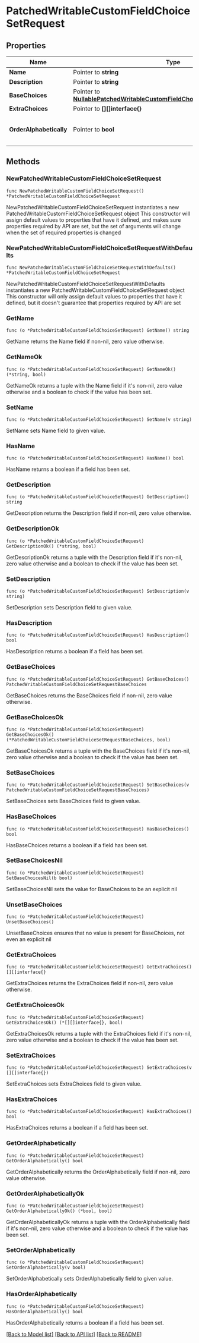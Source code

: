 # PatchedWritableCustomFieldChoiceSetRequest

## Properties

Name | Type | Description | Notes
------------ | ------------- | ------------- | -------------
**Name** | Pointer to **string** |  | [optional] 
**Description** | Pointer to **string** |  | [optional] 
**BaseChoices** | Pointer to [**NullablePatchedWritableCustomFieldChoiceSetRequestBaseChoices**](PatchedWritableCustomFieldChoiceSetRequestBaseChoices.md) |  | [optional] 
**ExtraChoices** | Pointer to **[][]interface{}** |  | [optional] 
**OrderAlphabetically** | Pointer to **bool** | Choices are automatically ordered alphabetically | [optional] 

## Methods

### NewPatchedWritableCustomFieldChoiceSetRequest

`func NewPatchedWritableCustomFieldChoiceSetRequest() *PatchedWritableCustomFieldChoiceSetRequest`

NewPatchedWritableCustomFieldChoiceSetRequest instantiates a new PatchedWritableCustomFieldChoiceSetRequest object
This constructor will assign default values to properties that have it defined,
and makes sure properties required by API are set, but the set of arguments
will change when the set of required properties is changed

### NewPatchedWritableCustomFieldChoiceSetRequestWithDefaults

`func NewPatchedWritableCustomFieldChoiceSetRequestWithDefaults() *PatchedWritableCustomFieldChoiceSetRequest`

NewPatchedWritableCustomFieldChoiceSetRequestWithDefaults instantiates a new PatchedWritableCustomFieldChoiceSetRequest object
This constructor will only assign default values to properties that have it defined,
but it doesn't guarantee that properties required by API are set

### GetName

`func (o *PatchedWritableCustomFieldChoiceSetRequest) GetName() string`

GetName returns the Name field if non-nil, zero value otherwise.

### GetNameOk

`func (o *PatchedWritableCustomFieldChoiceSetRequest) GetNameOk() (*string, bool)`

GetNameOk returns a tuple with the Name field if it's non-nil, zero value otherwise
and a boolean to check if the value has been set.

### SetName

`func (o *PatchedWritableCustomFieldChoiceSetRequest) SetName(v string)`

SetName sets Name field to given value.

### HasName

`func (o *PatchedWritableCustomFieldChoiceSetRequest) HasName() bool`

HasName returns a boolean if a field has been set.

### GetDescription

`func (o *PatchedWritableCustomFieldChoiceSetRequest) GetDescription() string`

GetDescription returns the Description field if non-nil, zero value otherwise.

### GetDescriptionOk

`func (o *PatchedWritableCustomFieldChoiceSetRequest) GetDescriptionOk() (*string, bool)`

GetDescriptionOk returns a tuple with the Description field if it's non-nil, zero value otherwise
and a boolean to check if the value has been set.

### SetDescription

`func (o *PatchedWritableCustomFieldChoiceSetRequest) SetDescription(v string)`

SetDescription sets Description field to given value.

### HasDescription

`func (o *PatchedWritableCustomFieldChoiceSetRequest) HasDescription() bool`

HasDescription returns a boolean if a field has been set.

### GetBaseChoices

`func (o *PatchedWritableCustomFieldChoiceSetRequest) GetBaseChoices() PatchedWritableCustomFieldChoiceSetRequestBaseChoices`

GetBaseChoices returns the BaseChoices field if non-nil, zero value otherwise.

### GetBaseChoicesOk

`func (o *PatchedWritableCustomFieldChoiceSetRequest) GetBaseChoicesOk() (*PatchedWritableCustomFieldChoiceSetRequestBaseChoices, bool)`

GetBaseChoicesOk returns a tuple with the BaseChoices field if it's non-nil, zero value otherwise
and a boolean to check if the value has been set.

### SetBaseChoices

`func (o *PatchedWritableCustomFieldChoiceSetRequest) SetBaseChoices(v PatchedWritableCustomFieldChoiceSetRequestBaseChoices)`

SetBaseChoices sets BaseChoices field to given value.

### HasBaseChoices

`func (o *PatchedWritableCustomFieldChoiceSetRequest) HasBaseChoices() bool`

HasBaseChoices returns a boolean if a field has been set.

### SetBaseChoicesNil

`func (o *PatchedWritableCustomFieldChoiceSetRequest) SetBaseChoicesNil(b bool)`

 SetBaseChoicesNil sets the value for BaseChoices to be an explicit nil

### UnsetBaseChoices
`func (o *PatchedWritableCustomFieldChoiceSetRequest) UnsetBaseChoices()`

UnsetBaseChoices ensures that no value is present for BaseChoices, not even an explicit nil
### GetExtraChoices

`func (o *PatchedWritableCustomFieldChoiceSetRequest) GetExtraChoices() [][]interface{}`

GetExtraChoices returns the ExtraChoices field if non-nil, zero value otherwise.

### GetExtraChoicesOk

`func (o *PatchedWritableCustomFieldChoiceSetRequest) GetExtraChoicesOk() (*[][]interface{}, bool)`

GetExtraChoicesOk returns a tuple with the ExtraChoices field if it's non-nil, zero value otherwise
and a boolean to check if the value has been set.

### SetExtraChoices

`func (o *PatchedWritableCustomFieldChoiceSetRequest) SetExtraChoices(v [][]interface{})`

SetExtraChoices sets ExtraChoices field to given value.

### HasExtraChoices

`func (o *PatchedWritableCustomFieldChoiceSetRequest) HasExtraChoices() bool`

HasExtraChoices returns a boolean if a field has been set.

### GetOrderAlphabetically

`func (o *PatchedWritableCustomFieldChoiceSetRequest) GetOrderAlphabetically() bool`

GetOrderAlphabetically returns the OrderAlphabetically field if non-nil, zero value otherwise.

### GetOrderAlphabeticallyOk

`func (o *PatchedWritableCustomFieldChoiceSetRequest) GetOrderAlphabeticallyOk() (*bool, bool)`

GetOrderAlphabeticallyOk returns a tuple with the OrderAlphabetically field if it's non-nil, zero value otherwise
and a boolean to check if the value has been set.

### SetOrderAlphabetically

`func (o *PatchedWritableCustomFieldChoiceSetRequest) SetOrderAlphabetically(v bool)`

SetOrderAlphabetically sets OrderAlphabetically field to given value.

### HasOrderAlphabetically

`func (o *PatchedWritableCustomFieldChoiceSetRequest) HasOrderAlphabetically() bool`

HasOrderAlphabetically returns a boolean if a field has been set.


[[Back to Model list]](../README.md#documentation-for-models) [[Back to API list]](../README.md#documentation-for-api-endpoints) [[Back to README]](../README.md)


